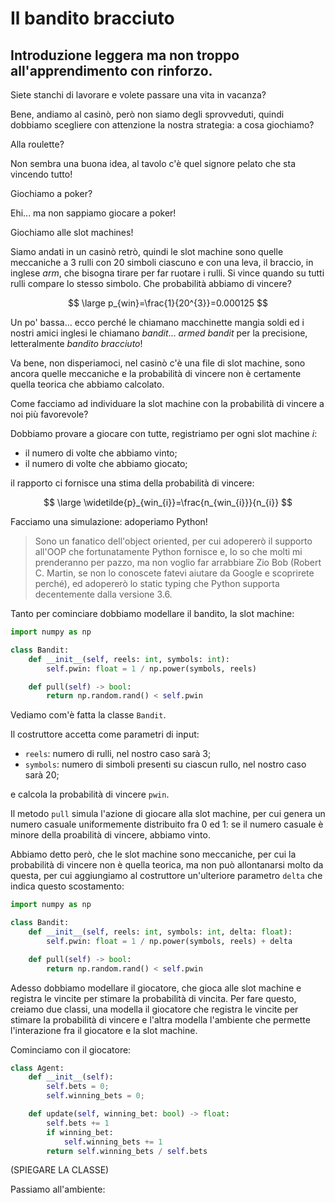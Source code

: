 # Il bandito bracciuto
## Introduzione leggera ma non troppo all'apprendimento con rinforzo.

Siete stanchi di lavorare e volete passare una vita in vacanza?

Bene, andiamo al casinò, però non siamo degli sprovveduti, quindi dobbiamo scegliere con attenzione la nostra strategia: a cosa giochiamo?

Alla roulette?

Non sembra una buona idea, al tavolo c'è quel signore pelato che sta vincendo tutto!

Giochiamo a poker?

Ehi... ma non sappiamo giocare a poker!

Giochiamo alle slot machines!

Siamo andati in un casinò retrò, quindi le slot machine sono quelle meccaniche a 3 rulli con 20 simboli ciascuno e con una leva, il braccio, in inglese _arm_, che bisogna tirare per far ruotare i rulli. Si vince quando su tutti rulli compare lo stesso simbolo. Che probabilità abbiamo di vincere?

$$
\large p_{win}=\frac{1}{20^{3}}=0.000125
$$

Un po' bassa... ecco perché le chiamano macchinette mangia soldi ed i nostri amici inglesi le chiamano _bandit_... _armed bandit_ per la precisione, letteralmente _bandito bracciuto_!

Va bene, non disperiamoci, nel casinò c'è una file di slot machine, sono ancora quelle meccaniche e la probabilità di vincere non è certamente quella teorica che abbiamo calcolato.

Come facciamo ad individuare la slot machine con la probabilità di vincere a noi più favorevole?

Dobbiamo provare a giocare con tutte, registriamo per ogni slot machine _i_:

- il numero di volte che abbiamo vinto;
- il numero di volte che abbiamo giocato;

il rapporto ci fornisce una stima della probabilità di vincere:

$$
\large \widetilde{p}_{win_{i}}=\frac{n_{win_{i}}}{n_{i}}
$$

Facciamo una simulazione: adoperiamo Python!

> Sono un fanatico dell'object oriented, per cui adopererò il supporto all'OOP che fortunatamente Python fornisce e, lo so che molti mi prenderanno per pazzo, ma non voglio far arrabbiare Zio Bob (Robert C. Martin, se non lo conoscete fatevi aiutare da Google e scoprirete perché), ed adopererò lo static typing che Python supporta decentemente dalla versione 3.6.

Tanto per cominciare dobbiamo modellare il bandito, la slot machine:

```python
import numpy as np

class Bandit:
    def __init__(self, reels: int, symbols: int):
        self.pwin: float = 1 / np.power(symbols, reels)

    def pull(self) -> bool:
        return np.random.rand() < self.pwin
```

Vediamo com'è fatta la classe ```Bandit```.

Il costruttore accetta come parametri di input:
- ```reels```: numero di rulli, nel nostro caso sarà 3;
- ```symbols```: numero di simboli presenti su ciascun rullo, nel nostro caso sarà 20;

e calcola la probabilità di vincere ```pwin```.

Il metodo ```pull``` simula l'azione di giocare alla slot machine, per cui genera un numero casuale uniformemente distribuito fra 0 ed 1: se il numero casuale è minore della proabilità di vincere, abbiamo vinto.

Abbiamo detto però, che le slot machine sono meccaniche, per cui la probabilità di vincere non è quella teorica, ma non può allontanarsi molto da questa, per cui aggiungiamo al costruttore un'ulteriore parametro ```delta``` che indica questo scostamento:

```python
import numpy as np

class Bandit:
    def __init__(self, reels: int, symbols: int, delta: float):
        self.pwin: float = 1 / np.power(symbols, reels) + delta

    def pull(self) -> bool:
        return np.random.rand() < self.pwin
```

Adesso dobbiamo modellare il giocatore, che gioca alle slot machine e registra le vincite per stimare la probabilità di vincita. Per fare questo, creiamo due classi, una modella il giocatore che registra le vincite per stimare la probabilità di vincere e l'altra modella l'ambiente che permette l'interazione fra il giocatore e la slot machine.

Cominciamo con il giocatore:

```python
class Agent:
    def __init__(self):
        self.bets = 0;
        self.winning_bets = 0;

    def update(self, winning_bet: bool) -> float:
        self.bets += 1
        if winning_bet:
            self.winning_bets += 1
        return self.winning_bets / self.bets
```

(SPIEGARE LA CLASSE)

Passiamo all'ambiente:
```python

```
